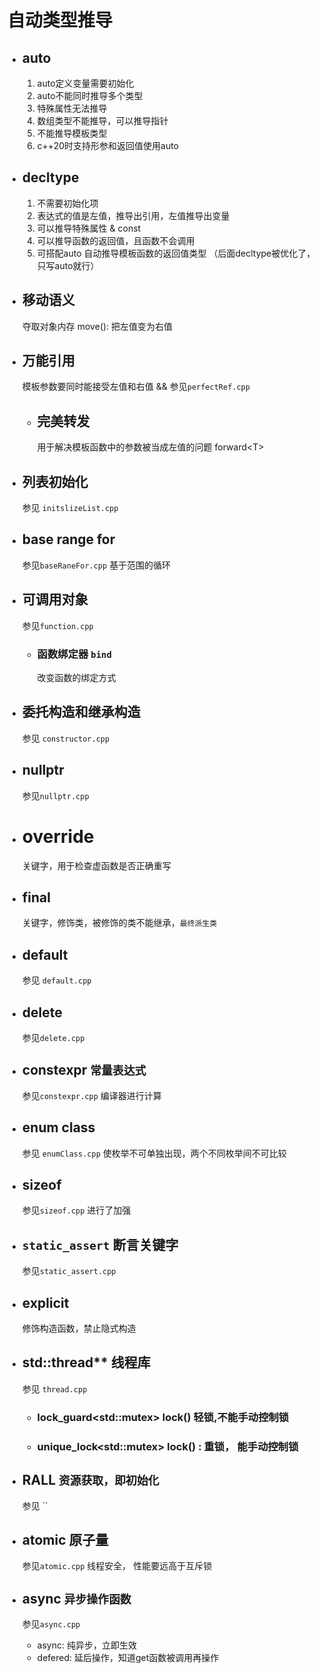 # **自动类型推导**

* ## auto


  1. auto定义变量需要初始化
  2. auto不能同时推导多个类型
  3. 特殊属性无法推导
  4. 数组类型不能推导，可以推导指针
  5. 不能推导模板类型
  6. c++20时支持形参和返回值使用auto
* ## decltype


  1. 不需要初始化项
  2. 表达式的值是左值，推导出引用，左值推导出变量
  3. 可以推导特殊属性 & const
  4. 可以推导函数的返回值，且函数不会调用
  5. 可搭配auto 自动推导模板函数的返回值类型 （后面decltype被优化了，只写auto就行）
* ## 移动语义

  夺取对象内存
  move(): 把左值变为右值
* ## 万能引用

  模板参数要同时能接受左值和右值
  &&
  参见`perfectRef.cpp`


  * ## 完美转发

    用于解决模板函数中的参数被当成左值的问题
    forward\<T>
* ## 列表初始化

  参见 `initslizeList.cpp`
* ## base range for

  参见`baseRaneFor.cpp`
  基于范围的循环
* ## 可调用对象

  参见`function.cpp`


  * ### 函数绑定器 `bind`

    改变函数的绑定方式
* ## 委托构造和继承构造

  参见 `constructor.cpp`
* ## nullptr

  参见`nullptr.cpp`
* # override

  关键字，用于检查虚函数是否正确重写
* ## final

  关键字，修饰类，被修饰的类不能继承，`最终派生类`
* ## default

  参见 `default.cpp`
* ## delete

  参见`delete.cpp`
* ## constexpr `常量表达式`

  参见`constexpr.cpp`
  编译器进行计算
* ## enum class

  参见 `enumClass.cpp`
  使枚举不可单独出现，两个不同枚举间不可比较
* ## sizeof

  参见`sizeof.cpp`
  进行了加强
* ## `static_assert` 断言关键字

  参见`static_assert.cpp`
* ## explicit

  修饰构造函数，禁止隐式构造
* ## std::thread** 线程库

  参见 `thread.cpp`


  * ### lock_guard\<std::mutex\> lock() 轻锁,不能手动控制锁
  * ### unique_lock\<std::mutex\> lock() : 重锁， 能手动控制锁
* ## RALL `资源获取，即初始化`

  参见 ``
* ## atomic 原子量

  参见`atomic.cpp`
  线程安全， 性能要远高于互斥锁
* ## async `异步操作函数`

  参见`async.cpp`


  * async: 纯异步，立即生效
  * defered: 延后操作，知道get函数被调用再操作
